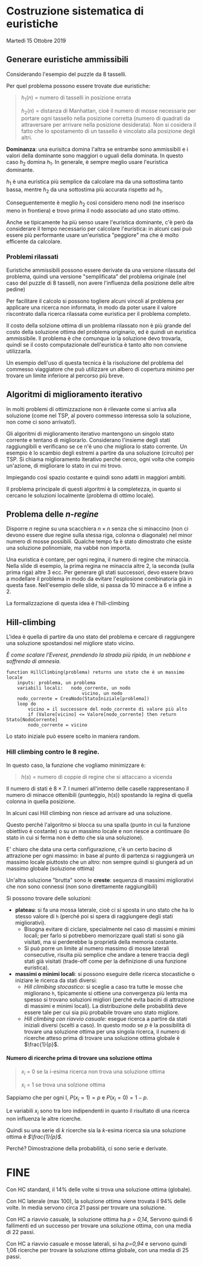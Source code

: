 # Costruzione sistematica di euristiche
Martedì 15 Ottobre 2019

## Generare euristiche ammissibili

Considerando l'esempio del puzzle da 8 tasselli.

Per quel problema possono essere trovate due euristiche:

>$h_1(n)$ = numero di tasselli in posizione errata
>
>$h_2(n)$ = distanza di Manhattan, cioè il numero di mosse necessarie per portare ogni tassello nella posizione corretta (numero di quadrati da attraversare per arrivare nella posizione desiderata). Non si cosidera il fatto che lo spostamento di un tassello è vincolato alla posizione degli altri.

**Dominanza**: una eurisitca domina l'altra se entrambe sono ammissibili e i valori della dominante sono maggiori o uguali della dominata. In questo caso $h_2$ domina $h_1$. In generale, è sempre meglio usare l'euristica dominante.

$h_1$ è una euristica più semplice da calcolare ma da una sottostima tanto bassa, mentre $h_2$ da una sottostima più accurata rispetto ad $h_1$.

Conseguentemente è meglio $h_2$ così considero meno nodi (ne inserisco meno in frontiera) e trovo prima il nodo associato ad uno stato ottimo.

Anche se tipicamente ha più senso usare l'euristica dominante, c'è però da considerare il tempo necessario per calcolare l'euristica: in alcuni casi può essere più performante usare un'euristica "peggiore" ma che è molto efficente da calcolare.

### Problemi rilassati
Euristiche ammissibili possono essere derivate da una versione rilassata del problema, quindi una versione "semplificata" del problema originale (nel caso del puzzle di 8 tasselli, non avere l'influenza della posizione delle altre pedine)

Per facilitare il calcolo si possono togliere alcuni vincoli al problema per applicare una ricerca non informata, in modo da poter usare il valore riscontrato dalla ricerca rilassata come euristica per il problema completo.

Il costo della solzione ottima di un problema rilassato non è più grande del costo della soluzione ottima del problema originario, ed è quindi un euristica ammissibile. Il problema è che comunque io la soluzione devo trovarla, quindi se il costo computazionale dell'euristica è tanto alto non conviene utilizzarla.

Un esempio dell'uso di questa tecnica è la risoluzione del problema del commesso viaggiatore che può utilizzare un albero di copertura minimo per trovare un limite inferiore al percorso più breve.

## Algoritmi di miglioramento iterativo

In molti problemi di ottimizzazione non è rilevante come si arriva alla soluzione (come nel TSP, al povero commesso interessa solo la soluzione, non come ci sono arrivato!).

Gli algoritmi di miglioramento iterativo mantengono un singolo stato corrente e tentano di migliorarlo. Considerano l'insieme degli stati raggiungibili e verificano se ce n'è uno che migliora lo stato corrente. Un esempio è lo scambio degli estremi a partire da una soluzione (circuito) per TSP. Si chiama miglioramento iterativo perché cerco, ogni volta che compio un'azione, di migliorare lo stato in cui mi trovo.

Impiegando così spazio costante e quindi sono adatti in maggiori ambiti.

Il problema principale di questi algoritmi è la completezza, in quanto si cercano le soluzioni localmente (problema di ottimo locale).


## Problema delle *n-regine*
Disporre *n* regine su una scacchiera $n \times n$ senza che si minaccino (non ci devono essere due regine sulla stessa riga, colonna o diagonale) nel minor numero di mosse possibili. Qualche tempo fa è stato dimostrato che esiste una soluzione polinomiale, ma vabbé non importa.

Una euristica è contare, per ogni regina, il numero di regine che minaccia. Nella slide di esempio, la prima regina ne minaccia altre 2, la seconda (sulla prima riga) altre 3 ecc. Per generare gli stati successori, devo essere bravo a modellare il problema in modo da evitare l'esplosione combinatoria già in questa fase. Nell'esempio delle slide, si passa da 10 minacce a 6 e infine a 2.

La formalizzazione di questa idea è l'hill-climbing

## Hill-climbing

L'idea è quella di partire da uno stato del problema e cercare di raggiungere una soluzione spostandosi nel migliore stato vicino.

*È come scalare l'Everest, prendendo la strada più ripida, in un nebbione e soffrendo di amnesia.*

```
function HillClimbing(problema) returns uno stato che è un massimo locale
	inputs: problema, un problema
	variabili locali: 	nodo_corrente, un nodo
						  	vicino, un nodo
	nodo_corrente = CreaNodo(StatoIniziale[problema])
	loop do
		vicino = il successore del nodo_corrente di valore più alto
		if (Valore[vicino] <= Valore[nodo_corrente] then return Stato[NodoCorrente]
		nodo_corrente = vicino
```
Lo stato iniziale può essere scelto in maniera random.

### Hill climbing contro le 8 regine.
In questo caso, la funzione che vogliamo minimizzare è:
> $h(s)$ = numero di coppie di regine che si attaccano a vicenda

Il numero di stati è $8 \times 7$.
I numeri all'interno delle caselle rappresentano il numero di minacce ottenibili (punteggio, $h(s)$) spostando la regina di quella colonna in quella posizione. 

In alcuni casi Hill climbing non riesce ad arrivare ad una soluzione.

Questo perché l'algoritmo si blocca su una spalla (punto in cui la funzione obiettivo è costante) o su un massimo locale e non riesce a continuare (lo stato in cui si ferma non è detto che sia una soluzione). 

E' chiaro che data una certa configurazione, c'è un certo bacino di attrazione per ogni massimo: in base al punto di partenza si raggiungerà un massimo locale piuttosto che un altro: non sempre quindi si giungerà ad un massimo globale (soluzione ottima)

Un'altra soluzione "brutta" sono le __creste__: sequenza di massimi migliorativi che non sono connessi (non sono direttamente raggiungibili)

Si possono trovare delle soluzioni:

- **plateau**: si fa una mossa laterale, cioè ci si sposta in uno stato che ha lo stesso valore di `h` (perché poi si spera di raggiungere degli stati migliorativi).
	- Bisogna evitare di ciclare, specialmente nel caso di massimi e minimi locali; per farlo si potrebbero memorizzare quali stati si sono già visitati, ma si perderebbe la proprietà della memoria costante.
	-  Si può porre un limite al numero massimo di mosse laterali consecutive, risulta più semplice che andare a tenere traccia degli stati già visitati (trade-off come per la definizione di una funzione euristica).
- **massimi o minimi locali**: si possono eseguire delle ricerca stocastiche o iniziare le ricerca da stati diversi:
	- _Hill climibing stocastico_: si sceglie a caso tra tutte le mosse che migliorano `h`, tipicamente si ottiene una convergenza più lenta ma spesso si trovano soluzioni migliori (perché evita bacini di attrazione di massimi e minimi locali). La distribuzione delle probabilità deve essere tale per cui sia più probabile trovare uno stato migliore.
	- _Hill climbing con riavvio casuale_: esegue ricerca a partire da stati iniziali diversi (scelti a caso). In questo modo se *p* è la possibilità di trovare una soluzione ottima per una singola ricerca, il numero di ricerche atteso prima di trovare una soluzione ottima globale è $\frac{1}{p}$.

#### Numero di ricerche prima di trovare una soluzione ottima

> $x_i$ = 0 se la i-esima ricerca non trova una soluzione ottima
> 
> $x_i$ = 1 se trova una solzione ottima

Sappiamo che per ogni I, $P(x_i = 1) = p$ e $P(x_i = 0) = 1 - p$.

Le variabili $x_i$ sono tra loro indipendenti in quanto il risultato di una ricerca non influenza le altre ricerche.

Quindi su una serie di _k_ ricerche sia la _k_-esima ricerca sia una soluzione ottima è _$\frac{1}{p}$_.

Perché? Dimostrazione della probabilità, ci sono serie e derivate.

# FINE

Con HC standard, il 14% delle volte si trova una soluzione ottima (globale).

Con HC laterale (max 100), la soluzione ottima viene trovata il 94% delle volte. In media servono circa 21 passi per trovare una soluzione.

Con HC a riavvio casuale, la soluzione ottima ha _p = 0,14_, Servono quindi 6 fallimenti ed un successo per trovare una soluzione ottima, con una media di 22 passi.

Con HC a riavvio casuale e mosse laterali, si ha _p=0,94_ e servono quindi 1,06 ricerche per trovare la soluzione ottima globale, con una media di 25 passi.



